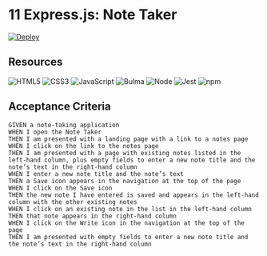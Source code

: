 # 11 Express.js: Note Taker

[![Deploy](https://www.herokucdn.com/deploy/button.svg)](https://note-taker-supreme.herokuapp.com/)
## Resources
![HTML5](https://img.shields.io/static/v1?style=for-the-badge&message=HTML5&color=E34F26&logo=HTML5&logoColor=FFFFFF&label=) ![CSS3](https://img.shields.io/static/v1?style=for-the-badge&message=CSS3&color=1572B6&logo=CSS3&logoColor=FFFFFF&label=) ![JavaScript](https://img.shields.io/static/v1?style=for-the-badge&message=JavaScript&color=222222&logo=JavaScript&logoColor=F7DF1E&label=) ![Bulma](https://img.shields.io/static/v1?style=for-the-badge&message=Bulma&color=222222&logo=Bulma&logoColor=00D1B2&label=)
![Node](https://img.shields.io/static/v1?style=for-the-badge&message=NodeJS&color=222222&logo=NodeJS&logoColor=00D1B2&label=)
![Jest](https://img.shields.io/static/v1?style=for-the-badge&message=Jest&color=222222&logo=Jest&logoColor=00D1B2&label=)
![npm](https://img.shields.io/static/v1?style=for-the-badge&message=npm&color=222222&logo=npm&logoColor=00D1B2&label=)


## Acceptance Criteria

```
GIVEN a note-taking application
WHEN I open the Note Taker
THEN I am presented with a landing page with a link to a notes page
WHEN I click on the link to the notes page
THEN I am presented with a page with existing notes listed in the left-hand column, plus empty fields to enter a new note title and the note’s text in the right-hand column
WHEN I enter a new note title and the note’s text
THEN a Save icon appears in the navigation at the top of the page
WHEN I click on the Save icon
THEN the new note I have entered is saved and appears in the left-hand column with the other existing notes
WHEN I click on an existing note in the list in the left-hand column
THEN that note appears in the right-hand column
WHEN I click on the Write icon in the navigation at the top of the page
THEN I am presented with empty fields to enter a new note title and the note’s text in the right-hand column
```